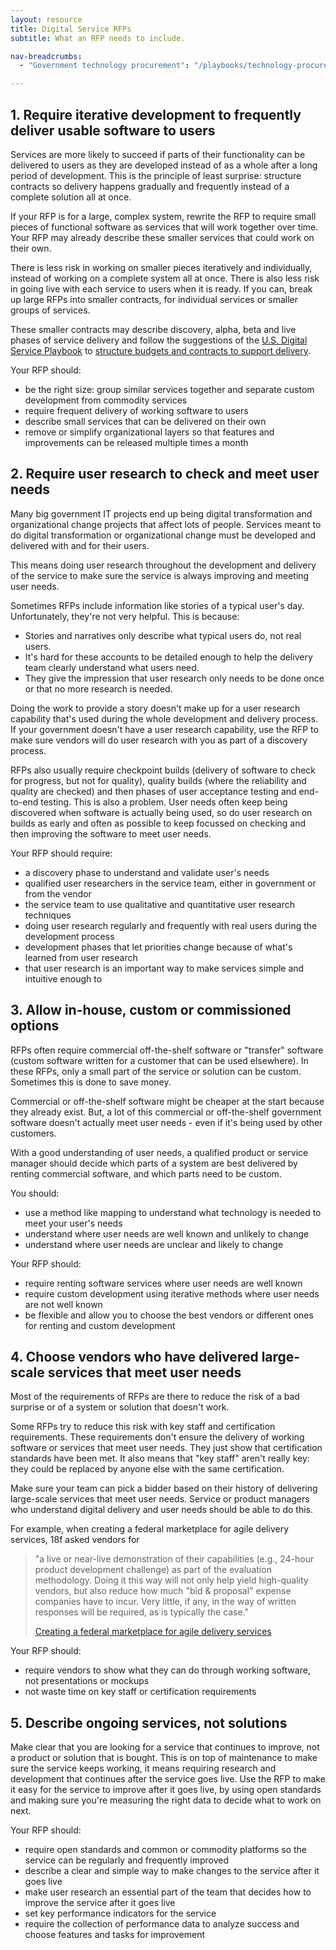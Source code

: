 ```yaml
---
layout: resource
title: Digital Service RFPs
subtitle: What an RFP needs to include. 

nav-breadcrumbs:
  - "Government technology procurement": "/playbooks/technology-procurement/"

---
```


## 1. Require iterative development to frequently deliver usable software to users

Services are more likely to succeed if parts of their functionality can be delivered to users as they are developed instead of as a whole after a long period of development. This is the principle of least surprise: structure contracts so delivery happens gradually and frequently instead of a complete solution all at once. 

If your RFP is for a large, complex system, rewrite the RFP to require small pieces of functional software as services that will work together over time. Your RFP may already describe these smaller services that could work on their own. 

There is less risk in working on smaller pieces iteratively and individually, instead of working on a complete system all at once. There is also less risk in going live with each service to users when it is ready. If you can, break up large RFPs into smaller contracts, for individual services or smaller groups of services. 

These smaller contracts may describe discovery, alpha, beta and live phases of service delivery and follow the suggestions of the [U.S. Digital Service Playbook](https://playbook.cio.gov/) to [structure budgets and contracts to support delivery](https://playbook.cio.gov/#play5).

Your RFP should:

* be the right size: group similar services together and separate custom development from commodity services
* require frequent delivery of working software to users
* describe small services that can be delivered on their own 
* remove or simplify organizational layers so that features and improvements can be released multiple times a month

## 2. Require user research to check and meet user needs

Many big government IT projects end up being digital transformation and organizational change projects that affect lots of people. Services meant to do digital transformation or organizational change must be developed and delivered with and for their users. 

This means doing user research throughout the development and delivery of the service to make sure the service is always improving and meeting user needs.

Sometimes RFPs include information like stories of a typical user's day. Unfortunately, they're not very helpful. This is because: 

* Stories and narratives only describe what typical users do, not real users. 
* It's hard for these accounts to be detailed enough to help the delivery team clearly understand what users need. 
* They give the impression that user research only needs to be done once or that no more research is needed.

Doing the work to provide a story doesn't make up for a user research capability that's used during the whole development and delivery process. If your government doesn't have a user research capability, use the RFP to make sure vendors will do user research with you as part of a discovery process.

RFPs also usually require checkpoint builds (delivery of software to check for progress, but not for quality), quality builds (where the reliability and quality are checked) and then phases of user acceptance testing and end-to-end testing. This is also a problem. User needs often keep being discovered when software is actually being used, so do user research on builds as early and often as possible to keep focussed on checking and then improving the software to meet user needs. 

Your RFP should require:

* a discovery phase to understand and validate user's needs 
* qualified user researchers in the service team, either in government or from the vendor
* the service team to use qualitative and quantitative user research techniques
* doing user research regularly and frequently with real users during the development process
* development phases that let priorities change because of what's learned from user research
* that user research is an important way to make services simple and intuitive enough to 

## 3. Allow in-house, custom or commissioned options 

RFPs often require commercial off-the-shelf software or "transfer" software (custom software written for a customer that can be used elsewhere). In these RFPs, only a small part of the service or solution can be custom. Sometimes this is done to save money.

Commercial or off-the-shelf software might be cheaper at the start because they already exist. But, a lot of this commercial or off-the-shelf government software doesn't actually meet user needs - even if it's being used by other customers. 

With a good understanding of user needs, a qualified product or service manager should decide which parts of a system are best delivered by renting commercial software, and which parts need to be custom. 

You should:

* use a method like mapping to understand what technology is needed to meet your user's needs
* understand where user needs are well known and unlikely to change 
* understand where user needs are unclear and likely to change 

Your RFP should:

* require renting software services where user needs are well known
* require custom development using iterative methods where user needs are not well known
* be flexible and allow you to choose the best vendors or different ones for renting and custom development

## 4. Choose vendors who have delivered large-scale services that meet user needs 

Most of the requirements of RFPs are there to reduce the risk of a bad surprise or of a system or solution that doesn't work.

Some RFPs try to reduce this risk with key staff and certification requirements. These requirements don't ensure the delivery of working software or services that meet user needs. They just show that certification standards have been met. It also means that "key staff" aren't really key: they could be replaced by anyone else with the same certification.

Make sure your team can pick a bidder based on their history of delivering large-scale services that meet user needs. Service or product managers who understand digital delivery and user needs should be able to do this. 

For example, when creating a federal marketplace for agile delivery services, 18f asked vendors for

> "a live or near-live demonstration of their capabilities (e.g., 24-hour product development challenge) as part of the evaluation methodology. Doing it this way will not only help yield high-quality vendors, but also reduce how much "bid & proposal" expense companies have to incur. Very little, if any, in the way of written responses will be required, as is typically the case."
>
> [Creating a federal marketplace for agile delivery services](https://18f.gsa.gov/2015/01/08/creating-a-federal-marketplace-for-agile-delivery-services/)

Your RFP should:

* require vendors to show what they can do through working software, not presentations or mockups
* not waste time on key staff or certification requirements

## 5. Describe ongoing services, not solutions 

Make clear that you are looking for a service that continues to improve, not a product or solution that is bought. This is on top of maintenance to make sure the service keeps working, it means requiring research and development that continues after the service goes live. Use the RFP to make it easy for the service to improve after it goes live, by using open standards and making sure you're measuring the right data to decide what to work on next.

Your RFP should:

* require open standards and common or commodity platforms so the service can be regularly and frequently improved
* describe a clear and simple way to make changes to the service after it goes live
* make user research an essential part of the team that decides how to improve the service after it goes live
* set key performance indicators for the service
* require the collection of performance data to analyze success and choose features and tasks for improvement



